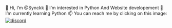 👋 Hi, I’m @Synckk
👀 I’m interested in Python And Website developement
🌱 I’m currently learning Python
📫 You can reach me by clicking on this image:
[![discord](https://instagrow.nl/wp-content/uploads/2022/02/unnamed.png)](https://discord.gg/UCeNexdd3k)

<!---
Synckk/Synckk is a ✨ special ✨ repository because its `README.md` (this file) appears on your GitHub profile.
You can click the Preview link to take a look at your changes.
--->
